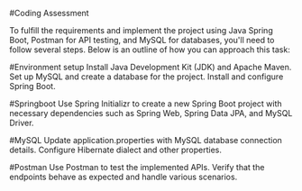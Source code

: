 #Coding Assessment

To fulfill the requirements and implement the project using Java Spring Boot, Postman for API 
testing, and MySQL for databases, you'll need to follow several steps. Below is an outline of how you can approach this task:

#Environment setup
Install Java Development Kit (JDK) and Apache Maven.
Set up MySQL and create a database for the project.
Install and configure Spring Boot.

#Springboot
Use Spring Initializr to create a new Spring Boot project with necessary dependencies 
such as Spring Web, Spring Data JPA, and MySQL Driver.

#MySQL 
Update application.properties with MySQL database connection details.
Configure Hibernate dialect and other properties.

#Postman
Use Postman to test the implemented APIs.
Verify that the endpoints behave as expected and handle various scenarios.
